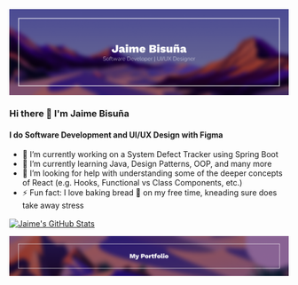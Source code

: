 <a href="https://github.com/jose-bamboo/jose-bamboo">
  <img align="center" src="/coverpic.png" />
</a>

### Hi there 👋 I'm Jaime Bisuña
#### I do Software Development and UI/UX Design with Figma

- 🔭 I’m currently working on a System Defect Tracker using Spring Boot
- 🌱 I’m currently learning Java, Design Patterns, OOP, and many more
- 🤔 I’m looking for help with understanding some of the deeper concepts of React (e.g. Hooks, Functional vs Class Components, etc.)
- ⚡ Fun fact: I love baking bread 🍞 on my free time, kneading sure does take away stress

<a href="https://github.com/jose-bamboo/jose-bamboo">
  <img align="center" src="https://github-readme-stats.vercel.app/api?username=jose-bamboo&show_icons=true&line_height=27&count_private=true&title_color=ffffff&text_color=c9cacc&icon_color=2bbc8a&bg_color=1d1f21" alt="Jaime's GitHub Stats" />

<p></p>
  
<a href="https://bisunajaime.netlify.app" target="_blank">
  <img align="center" src="/footer.png" />
</a>
<!--

**jose-bamboo/jose-bamboo** is a ✨ _special_ ✨ repository because its `README.md` (this file) appears on your GitHub profile.

Here are some ideas to get you started:

- 🔭 I’m currently working on ...
- 🌱 I’m currently learning ...
- 👯 I’m looking to collaborate on ...
- 🤔 I’m looking for help with ...
- 💬 Ask me about ...
- 📫 How to reach me: ...
- 😄 Pronouns: ...
- ⚡ Fun fact: ...
-->
